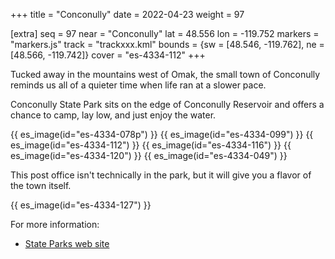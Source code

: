 +++
title = "Conconully"
date = 2022-04-23
weight = 97

[extra]
seq = 97
near = "Conconully"
lat = 48.556
lon = -119.752
markers = "markers.js"
track = "trackxxx.kml"
bounds = {sw = [48.546, -119.762], ne = [48.566, -119.742]}
cover = "es-4334-112"
+++

Tucked away in the mountains west of Omak, the small town of Conconully reminds us all of a quieter time when life ran at a slower pace.

<!-- more -->

Conconully State Park sits on the edge of Conconully Reservoir and offers a chance to camp, lay low, and just enjoy the water.

{{ es_image(id="es-4334-078p") }}
{{ es_image(id="es-4334-099") }}
{{ es_image(id="es-4334-112") }}
{{ es_image(id="es-4334-116") }}
{{ es_image(id="es-4334-120") }}
{{ es_image(id="es-4334-049") }}

This post office isn't technically in the park, but it will give you a flavor of the town itself.

{{ es_image(id="es-4334-127") }}

For more information:

* [State Parks web site](https://www.parks.wa.gov/491/Conconully)
